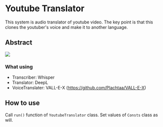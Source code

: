 # Youtube Translator
This system is audio translator of youtube video. The key point is that this clones the youtuber's voice and make it to another language.

## Abstract
![](https://private-user-images.githubusercontent.com/101827492/267786852-75d381a8-3efc-4df9-b40d-cf14a0a1c01b.png?jwt=eyJhbGciOiJIUzI1NiIsInR5cCI6IkpXVCJ9.eyJpc3MiOiJnaXRodWIuY29tIiwiYXVkIjoicmF3LmdpdGh1YnVzZXJjb250ZW50LmNvbSIsImtleSI6ImtleTEiLCJleHAiOjE2OTQ2Mzg3MTUsIm5iZiI6MTY5NDYzODQxNSwicGF0aCI6Ii8xMDE4Mjc0OTIvMjY3Nzg2ODUyLTc1ZDM4MWE4LTNlZmMtNGRmOS1iNDBkLWNmMTRhMGExYzAxYi5wbmc_WC1BbXotQWxnb3JpdGhtPUFXUzQtSE1BQy1TSEEyNTYmWC1BbXotQ3JlZGVudGlhbD1BS0lBSVdOSllBWDRDU1ZFSDUzQSUyRjIwMjMwOTEzJTJGdXMtZWFzdC0xJTJGczMlMkZhd3M0X3JlcXVlc3QmWC1BbXotRGF0ZT0yMDIzMDkxM1QyMDUzMzVaJlgtQW16LUV4cGlyZXM9MzAwJlgtQW16LVNpZ25hdHVyZT00NDUzNWQ2M2FiYzRhOGNlYWMzMGZiZDU3MTJiNjMyNTkyZTg3N2ZkNDZkYTY4MWQ3MTdmMzk1OGNlYzhlNzhjJlgtQW16LVNpZ25lZEhlYWRlcnM9aG9zdCZhY3Rvcl9pZD0wJmtleV9pZD0wJnJlcG9faWQ9MCJ9.5KD0u-JtMsZ6Z9UCRqpuTVgPhdowZV4sdyGC4E04nrs)

### What using
* Transcriber: Whisper  
* Translator: DeepL
* VoiceTranslater: VALL-E-X (https://github.com/Plachtaa/VALL-E-X)

## How to use
Call `run()` function of `YoutubeTranslator` class. Set values of `Consts` class as will.